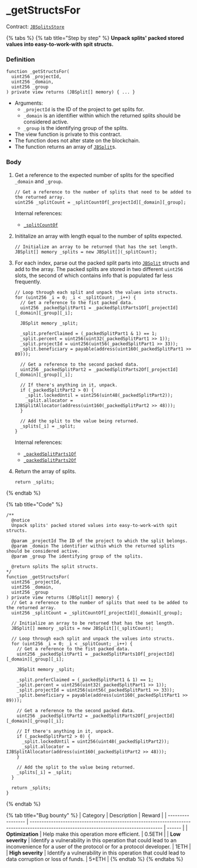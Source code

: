 # \_getStructsFor

Contract: [`JBSplitsStore`](../)​‌

{% tabs %}
{% tab title="Step by step" %}
**Unpack splits' packed stored values into easy-to-work-with spit structs.**

### Definition

```solidity
function _getStructsFor(
  uint256 _projectId,
  uint256 _domain,
  uint256 _group
) private view returns (JBSplit[] memory) { ... }
```

* Arguments:
  * `_projectId` is the ID of the project to get splits for.
  * `_domain` is an identifier within which the returned splits should be considered active.
  * `_group` is the identifying group of the splits.
* The view function is private to this contract.
* The function does not alter state on the blockchain.
* The function returns an array of [`JBSplit`](../../../data-structures/jbsplit.md)s.

### Body

1.  Get a reference to the expected number of splits for the specified `_domain` and `_group`.

    ```solidity
    // Get a reference to the number of splits that need to be added to the returned array.
    uint256 _splitCount = _splitCountOf[_projectId][_domain][_group];
    ```

    Internal references:

    * [`_splitCountOf`](../properties/\_splitcountof.md)
2.  Inititalize an array with length equal to the number of splits expected.

    ```solidity
    // Initialize an array to be returned that has the set length.
    JBSplit[] memory _splits = new JBSplit[](_splitCount);
    ```
3.  For each index, parse out the packed split parts into [`JBSplit`](../../../data-structures/jbsplit.md) structs and add to the array. The packed splits are stored in two different `uint256` slots, the second of which contains info that is populated far less frequently.

    ```solidity
    // Loop through each split and unpack the values into structs.
    for (uint256 _i = 0; _i < _splitCount; _i++) {
      // Get a reference to the fist packed data.
      uint256 _packedSplitPart1 = _packedSplitParts1Of[_projectId][_domain][_group][_i];

      JBSplit memory _split;

      _split.preferClaimed = (_packedSplitPart1 & 1) == 1;
      _split.percent = uint256(uint32(_packedSplitPart1 >> 1));
      _split.projectId = uint256(uint56(_packedSplitPart1 >> 33));
      _split.beneficiary = payable(address(uint160(_packedSplitPart1 >> 89)));

      // Get a reference to the second packed data.
      uint256 _packedSplitPart2 = _packedSplitParts2Of[_projectId][_domain][_group][_i];

      // If there's anything in it, unpack.
      if (_packedSplitPart2 > 0) {
        _split.lockedUntil = uint256(uint48(_packedSplitPart2));
        _split.allocator = IJBSplitAllocator(address(uint160(_packedSplitPart2 >> 48)));
      }

      // Add the split to the value being returned.
      _splits[_i] = _split;
    }
    ```

    Internal references:

    * [`_packedSplitParts1Of`](../properties/\_packedsplitparts1of.md)
    * [`_packedSplitParts2Of`](../properties/\_packedsplitparts2of.md)
4.  Return the array of splits.

    ```solidity
    return _splits;
    ```
{% endtab %}

{% tab title="Code" %}
```solidity
/**
  @notice 
  Unpack splits' packed stored values into easy-to-work-with spit structs.

  @param _projectId The ID of the project to which the split belongs.
  @param _domain The identifier within which the returned splits should be considered active.
  @param _group The identifying group of the splits.

  @return splits The split structs.
*/
function _getStructsFor(
  uint256 _projectId,
  uint256 _domain,
  uint256 _group
) private view returns (JBSplit[] memory) {
  // Get a reference to the number of splits that need to be added to the returned array.
  uint256 _splitCount = _splitCountOf[_projectId][_domain][_group];

  // Initialize an array to be returned that has the set length.
  JBSplit[] memory _splits = new JBSplit[](_splitCount);

  // Loop through each split and unpack the values into structs.
  for (uint256 _i = 0; _i < _splitCount; _i++) {
    // Get a reference to the fist packed data.
    uint256 _packedSplitPart1 = _packedSplitParts1Of[_projectId][_domain][_group][_i];

    JBSplit memory _split;

    _split.preferClaimed = (_packedSplitPart1 & 1) == 1;
    _split.percent = uint256(uint32(_packedSplitPart1 >> 1));
    _split.projectId = uint256(uint56(_packedSplitPart1 >> 33));
    _split.beneficiary = payable(address(uint160(_packedSplitPart1 >> 89)));

    // Get a reference to the second packed data.
    uint256 _packedSplitPart2 = _packedSplitParts2Of[_projectId][_domain][_group][_i];

    // If there's anything in it, unpack.
    if (_packedSplitPart2 > 0) {
      _split.lockedUntil = uint256(uint48(_packedSplitPart2));
      _split.allocator = IJBSplitAllocator(address(uint160(_packedSplitPart2 >> 48)));
    }

    // Add the split to the value being returned.
    _splits[_i] = _split;
  }

  return _splits;
}
```
{% endtab %}

{% tab title="Bug bounty" %}
| Category          | Description                                                                                                                            | Reward |
| ----------------- | -------------------------------------------------------------------------------------------------------------------------------------- | ------ |
| **Optimization**  | Help make this operation more efficient.                                                                                               | 0.5ETH |
| **Low severity**  | Identify a vulnerability in this operation that could lead to an inconvenience for a user of the protocol or for a protocol developer. | 1ETH   |
| **High severity** | Identify a vulnerability in this operation that could lead to data corruption or loss of funds.                                        | 5+ETH  |
{% endtab %}
{% endtabs %}
